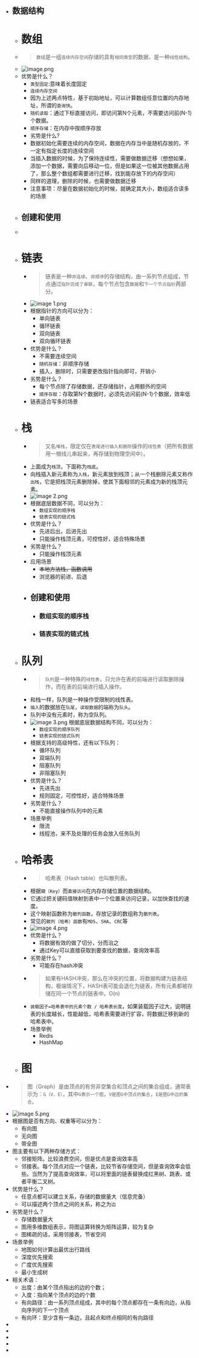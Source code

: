 - 数据结构
	-
	- # 数组
	- > `数组`是一组`连续内存空间`存储的具有`相同类型`的数据，是一种`线性结构`。
	- ![image.png](../assets/image_1668160751217_0.png)
	- 优势是什么？
		- `类型固定`:意味着长度固定
		- `连续内存空间`
		- 因为上述两点特性，基于初始地址，可以计算数组任意位置的内存地址，所谓的`查询快`。
		- `随机读取`：通过下标直接访问，即访问第N个元素，不需要访问前(N-1)个数据。
		- `顺序存储`：在内存中按顺序存放
		- 劣势是什么?
		- 数据初始化需要连续的内存空间，数据在内存当中是随机存放的，不一定有指定长度的连续空间
		- 当插入数据的时候，为了保持连续性，需要做数据迁移（想想如果，添加一个数据，需要向后移动一位，但是如果这一位被其他数据占用了，那么整个数组都需要进行迁移，找到能存放下的内存空间）
		- 同样的道理，删除的时候，也需要做数据迁移
		- 注意事项：尽量在数据初始化的时候，就确定其大小，数组适合读多的场景
	- ## 创建和使用
	- ```Go
	  
	  ```
	- # 链表
		- > 链表是一种`非连续`、`非顺序`的存储结构，由一系列节点组成，节点通过`指针完成了串联`，每个节点包含`数据`和`下一个节点指针`两部分。
		- ![image 1.png](../assets/image_1_1668160770250_0.png)
		- 根据指针的方向可以分为：
			- 单向链表
			- 循环链表
			- 双向链表
			- 双向循环链表
		- 优势是什么？
			- 不需要连续空间
			- `随机存储`：非顺序存储
			- 插入，删除时，只需要更改指针指向即可，开销小
		- 劣势是什么？
			- 每个节点除了存储数据，还存储指针，占用额外的空间
			- `顺序存取`：存取第N个数据时，必须先访问前(N-1)个数据，效率低
		- 链表适合写多的场景
	- # 栈
		- > 又名`堆栈`，限定仅在`表尾进行插入和删除`操作的`线性表`（把所有数据用一根线儿串起来，再存储到物理空间中）。
		- 上面成为`栈顶`，下面称为`栈底`。
		- 向栈插入新元素称为`入栈`，新元素放到栈顶；从一个栈删除元素又称作`出栈`，它是把栈顶元素删除掉，使其下面相邻的元素成为新的栈顶元素。
		- ![image 2.png](../assets/image_2_1668160864680_0.png)
		- 根据底层数据不同，可以分为：
			- `数组实现的顺序栈`
			- `链表实现的链式栈`
		- 优势是什么？
			- 先进后出，后进先出
			- 只能操作栈顶元素，可控性好，适合特殊场景
		- 劣势是什么？
			- 只能操作栈顶元素
		- 应用场景
			- ~~本地方法栈，函数调用~~
			- 浏览器的前进、后退
		- ## 创建和使用
			- ### 数组实现的顺序栈
			- ### 链表实现的链式栈
	- # 队列
		- > `队列`是一种特殊的`线性表`，只允许在表的前端进行读取删除操作，而在表的后端进行插入操作。
		- 和栈一样，队列是一种操作受限制的线性表。
		- `插入`的数据放在`队尾`，`读取数据`的端称为`队头`。
		- 队列中没有元素时，称为空队列。
		- ![image 3.png](../assets/image_3_1668161215328_0.png) 
		  根据底层数据结构不同，可以分为：
			- `数组实现的顺序队列`
			- `链表实现的链式队列`
		- 根据支持的高级特性，还有以下队列：
			- 循环队列
			- 双端队列
			- 阻塞队列
			- 非阻塞队列
		- 优势是什么？
			- 先进先出
			- 规则固定，可控性好，适合特殊场景
		- 劣势是什么？
			- 不能直接操作队列中的元素
		- 场景举例
			- 限流
			- 线程池，来不及处理的任务会放入任务队列
	- # 哈希表
		- > 哈希表（Hash table）也叫散列表。
		- 根据`键（Key）`而`直接访问`在内存存储位置的数据结构。
		- 它通过把关键码值映射到表中一个位置来访问记录，以加快查找的速度。
		- 这个映射函数称为`散列函数`，存放记录的数组称为`散列表`。
		- 常见的`散列（哈希）函数`有`MD5`、`SHA`、`CRC`等
		- ![image 4.png](../assets/image_4_1668161337362_0.png)
		- 优势是什么？
			- 将数据有效的做了切分，分而治之
			- 通过Key可以直接获取到要查找的数据，查询效率高
		- 劣势是什么？
			- 可能存在hash冲突
		- > 如果有HASH冲突，那么在冲突的位置，将数据构建为链表结构，极端情况下，HASH表可能会退化为链表，所有元素都被存储在同一个节点的链表中。O(n)
		- `装载因子=哈希表中的元素个数 / 哈希表长度`，如果装载因子过大，说明链表的长度越长，性能越低，哈希表需要进行扩容，将数据迁移到新的哈希表中。
		- 场景举例
			- Redis
			- HashMap
	- # 图
- > 图（Graph）是由顶点的有穷非空集合和顶点之间的集合组成，通常表示为：`G（V，E）`，其中`G表示一个图`，`V是图G中顶点的集合`，`E是图G中边的集合`。
- ![image 5.png](../assets/image_5_1668161410797_0.png)
- 根据图是否有方向、权重等可以分为：
	- 有向图
	- 无向图
	- 带全图
- 图主要有以下两种存储方式：
	- 邻接矩阵。比较浪费空间，但是优点是查询效率高
	- 邻接表。每个顶点对应一个链表，比较节省存储空间，但是查询效率会低些。当然为了提高查询效率，可以将里面的链表替换成红黑树、跳表、或者平衡二叉树。
- 优势是什么？
	- 任意点都可以建立关系，存储的数据量大（信息完备）
	- 可以描述两个顶点之间的关系，称之为`边`
- 劣势是什么？
	- 存储数据量大
	- 图用多维数组表示，将图运算转换为矩阵运算，较为复杂
	- 图稀疏的话，采用邻接表，节省空间
- 场景举例
	- 地图如何计算出最优出行路线
	- 深度优先搜索
	- 广度优先搜索
	- 最小生成树
- 相关术语：
	- 出度：由某个顶点指出的边的个数；
	- 入度：指向某个顶点的边的个数
	- 有向路径：由一系列顶点组成，其中的每个顶点都存在一条有向边，从指向序列的下一个顶点
	- 有向环：至少含有一条边，且起点和终点相同的有向路径
-
-
-
-
-